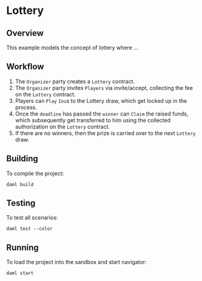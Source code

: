 # Lottery

## Overview

This example models the concept of lottery where ...

## Workflow
1. The `Organizer` party creates a `Lottery` contract.
2. The `Organizer` party invites `Players` via invite/accept, collecting the fee on the `Lottery` contract.
3. Players can `Play` `Iou`s to the Lottery draw, which get locked up in the process.
4. Once the `deadline` has passed the `winner` can `Claim` the raised funds, which subsequently get transferred to him using the collected authorization on the `Lottery` contract.
5. If there are no winners, then the prize is carried over to the next `Lottery` draw.

## Building
To compile the project:
```
daml build
```

## Testing
To test all scenarios:
```
daml test --color
```

## Running
To load the project into the sandbox and start navigator:
```
daml start
```